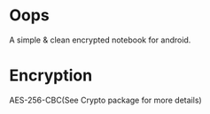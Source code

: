 # Oops

A simple & clean encrypted notebook for android.

# Encryption

AES-256-CBC(See Crypto package for more details)
